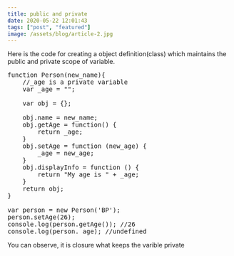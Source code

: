 ```yaml
---
title: public and private
date: 2020-05-22 12:01:43
tags: ["post", "featured"]
image: /assets/blog/article-2.jpg
---
```


Here is the code for creating a object definition(class) which maintains the public and private scope of variable.
<pre>
function Person(new_name){
	//_age is a private variable
	var _age = "";

	var obj = {};
	
	obj.name = new_name;
	obj.getAge = function() {
		return _age;
	}
	obj.setAge = function (new_age) {
		_age = new_age;
	}
	obj.displayInfo = function () {
		return "My age is " + _age;
	}
	return obj;
}

var person = new Person('BP');
person.setAge(26);
console.log(person.getAge()); //26
console.log(person._age); //undefined
</pre>

You can observe, it is closure what keeps the varible private